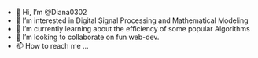 - 👋 Hi, I’m @Diana0302
- 👀 I’m interested in Digital Signal Processing and Mathematical Modeling
- 🌱 I’m currently learning about the efficiency of some popular Algorithms
- 💞️ I’m looking to collaborate on fun web-dev.
- 📫 How to reach me ...

<!---
Diana0302/Diana0302 is a ✨ special ✨ repository because its `README.md` (this file) appears on your GitHub profile.
You can click the Preview link to take a look at your changes.
--->
